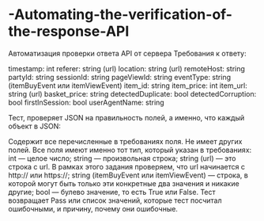 # -Automating-the-verification-of-the-response-API
Автоматизация проверки ответа API от сервера
Требования к ответу:

 timestamp: int
 referer: string (url)
 location: string (url)
 remoteHost: string
 partyId: string
 sessionId: string
 pageViewId: string
 eventType: string (itemBuyEvent или itemViewEvent)
 item_id: string
 item_price: int
 item_url: string (url)
 basket_price: string
 detectedDuplicate: bool
 detectedCorruption: bool
 firstInSession: bool
 userAgentName: string

Тест, проверяет JSON на правильность полей, а именно, что каждый объект в JSON:

Содержит все перечисленные в требованиях поля.
Не имеет других полей.
Все поля имеют именно тот тип, который указан в требованиях:
int — целое число;
string — произвольная строка;
string (url) — это строка с url. В рамках этого задания проверяем, что url начинается c http:// или https://;
string (itemBuyEvent или itemViewEvent) — строка, в которой могут быть только эти конкретные два значения и никакие другие;
bool — булево значение, то есть True или False.
Тест возвращает Pass или список значений, которые тест посчитал ошибочными, и причину, почему они ошибочные.
